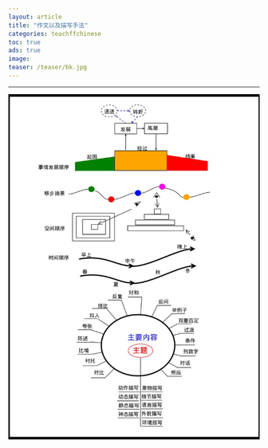 ```yaml
---
layout: article
title: "作文以及描写手法"
categories: teachffchinese
toc: true
ads: true
image:
teaser: /teaser/bk.jpg
---
```


---



![df](https://github.com/storage201602/storage201602/blob/master/myhome2016/_posts/teachffchinese/2016-11-25-20161125210307teachffchinese.md/zuowenmiaoxue.jpg?raw=true)

